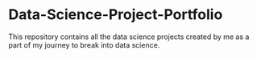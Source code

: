 # Data-Science-Project-Portfolio

This repository contains all the data science projects created by me as a part of my journey to break into data science.
